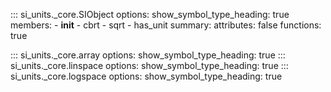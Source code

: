 ::: si_units._core.SIObject
    options:
      show_symbol_type_heading: true
      members:
        - __init__
        - cbrt
        - sqrt
        - has_unit
      summary: 
        attributes: false
        functions: true

::: si_units._core.array
    options:
          show_symbol_type_heading: true
::: si_units._core.linspace
    options:
          show_symbol_type_heading: true
::: si_units._core.logspace
    options:
      show_symbol_type_heading: true
